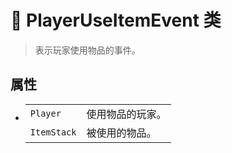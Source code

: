 # 🔖 PlayerUseItemEvent 类

>表示玩家使用物品的事件。

## 属性
- 
    |||
    |-|-|
    |`Player`|使用物品的玩家。|
    |`ItemStack`|被使用的物品。|
